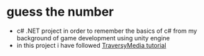 # guess the number

- c# .NET project in order to remember the basics of c# from my background of game development using unity engine
- in this project i have followed [TraversyMedia tutorial](https://www.youtube.com/watch?v=GcFJjpMFJvI&ab_channel=TraversyMedia)